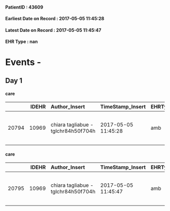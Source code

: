 
#### PatientID : 43609
#### Earliest Date on Record : 2017-05-05 11:45:28
#### Latest Date on Record : 2017-05-05 11:45:47
#### EHR Type : nan

# Events - 

## Day 1

#### care
|       |   IDEHR | Author_Insert                       | TimeStamp_Insert    | EHRType   |   PatientID |   IDGESTIONE_AUSILI |   opt_annulla_consegna | ds_note_x                           | dt_Ric_consegna     | opt_ausilio                                     |
|------:|--------:|:------------------------------------|:--------------------|:----------|------------:|--------------------:|-----------------------:|:------------------------------------|:--------------------|:------------------------------------------------|
| 20794 |   10969 | chiara tagliabue - tglchr84h50f704h | 2017-05-05 11:45:28 | amb       |       43609 |               20745 |                      0 | urgent, possibly to deliver luned√¨ | 2017-05-05 00:00:00 | electronic articulated bed with side rails # 14 |

#### care
|       |   IDEHR | Author_Insert                       | TimeStamp_Insert    | EHRType   |   PatientID |   IDGESTIONE_AUSILI |   opt_annulla_consegna | ds_note_x                           | dt_Ric_consegna     | opt_ausilio                             |
|------:|--------:|:------------------------------------|:--------------------|:----------|------------:|--------------------:|-----------------------:|:------------------------------------|:--------------------|:----------------------------------------|
| 20795 |   10969 | chiara tagliabue - tglchr84h50f704h | 2017-05-05 11:45:47 | amb       |       43609 |               20746 |                      0 | urgent, possibly to deliver luned√¨ | 2017-05-05 00:00:00 | antid air mattress with compressor # 16 |


